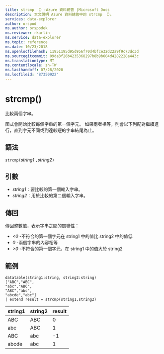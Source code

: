 ```yaml
---
title: strcmp （）-Azure 資料總管 |Microsoft Docs
description: 本文說明 Azure 資料總管中的 strcmp （）。
services: data-explorer
author: orspod
ms.author: orspodek
ms.reviewer: rkarlin
ms.service: data-explorer
ms.topic: reference
ms.date: 10/23/2018
ms.openlocfilehash: 11951195d95d956f70d4bfce32d22a9f9c73dc3d
ms.sourcegitcommit: 09da3f26b4235368297b8b9b604d4282228a443c
ms.translationtype: MT
ms.contentlocale: zh-TW
ms.lasthandoff: 07/28/2020
ms.locfileid: "87350922"
---
```

# <a name="strcmp"></a>strcmp()

比較兩個字串。

函式會開始比較每個字串的第一個字元。 如果兩者相等，則會以下列配對繼續進行，直到字元不同或到達較短的字串結尾為止。

## <a name="syntax"></a>語法

`strcmp(`*string1* `,`*string2*`)` 

## <a name="arguments"></a>引數

* *string1*：要比較的第一個輸入字串。 
* *string2*：用於比較的第二個輸入字串。

## <a name="returns"></a>傳回

傳回整數值，表示字串之間的關聯性：
* *<0* -不符合的第一個字元在 string1 中的值比 string2 中的值低
* *0* -兩個字串的內容相等
* *>0* -不符合的第一個字元，在 string1 中的值大於 string2

## <a name="examples"></a>範例

```
datatable(string1:string, string2:string)
["ABC","ABC",
"abc","ABC",
"ABC","abc",
"abcde","abc"]
| extend result = strcmp(string1,string2)
```

|string1|string2|result|
|---|---|---|
|ABC|ABC|0|
|abc|ABC|1|
|ABC|abc|-1|
|abcde|abc|1|